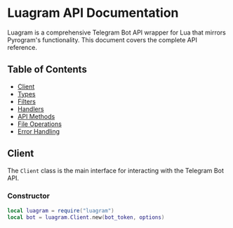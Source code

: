 # Luagram API Documentation

Luagram is a comprehensive Telegram Bot API wrapper for Lua that mirrors Pyrogram's functionality. This document covers the complete API reference.

## Table of Contents

- [Client](#client)
- [Types](#types)
- [Filters](#filters)
- [Handlers](#handlers)
- [API Methods](#api-methods)
- [File Operations](#file-operations)
- [Error Handling](#error-handling)

## Client

The `Client` class is the main interface for interacting with the Telegram Bot API.

### Constructor

```lua
local luagram = require("luagram")
local bot = luagram.Client.new(bot_token, options)
